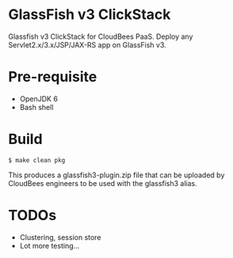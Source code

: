 # GlassFish v3 ClickStack

Glassfish v3 ClickStack for CloudBees PaaS. Deploy any Servlet2.x/3.x/JSP/JAX-RS app on GlassFish v3. 

# Pre-requisite

* OpenJDK 6
* Bash shell

# Build 

    $ make clean pkg

This produces a glassfish3-plugin.zip file that can be uploaded by CloudBees engineers to be used with the glassfish3 alias.

# TODOs

* Clustering, session store
* Lot more testing...